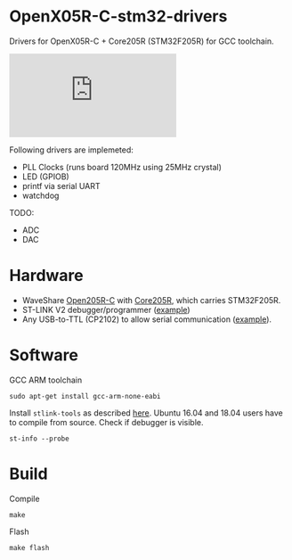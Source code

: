 # OpenX05R-C-stm32-drivers
Drivers for OpenX05R-C + Core205R (STM32F205R) for GCC toolchain.

![](https://www.waveshare.com/w/thumb.php?f=Open205R-C-Standard_l.jpg&width=450)

Following drivers are implemeted:
* PLL Clocks (runs board 120MHz using 25MHz crystal)
* LED (GPIOB)
* printf via serial UART
* watchdog

TODO:
* ADC
* DAC

# Hardware

* WaveShare [Open205R-C](https://www.waveshare.com/wiki/Open205R-C) with [Core205R](https://www.waveshare.com/wiki/Core205R), which carries STM32F205R.
* ST-LINK V2 debugger/programmer ([example](https://www.amazon.de/ARCELI-ST-LINK-CN-Version-MCU-Mikrocontroller-Circuit-Debugger-Programmierer-Emulator/dp/B07RKVM7H8))
* Any USB-to-TTL (CP2102) to allow serial communication ([example](https://www.amazon.de/SODIAL-USB-TTL-Konverter-Modul-eingebautem-CP2102/dp/B008RF73CS)).

# Software

GCC ARM toolchain
```
sudo apt-get install gcc-arm-none-eabi
```

Install `stlink-tools` as described [here](https://github.com/stlink-org/stlink#installation). Ubuntu 16.04 and 18.04 users have to compile from source. Check if debugger is visible.
```
st-info --probe
```

# Build

Compile
```
make
```

Flash
```
make flash
```
